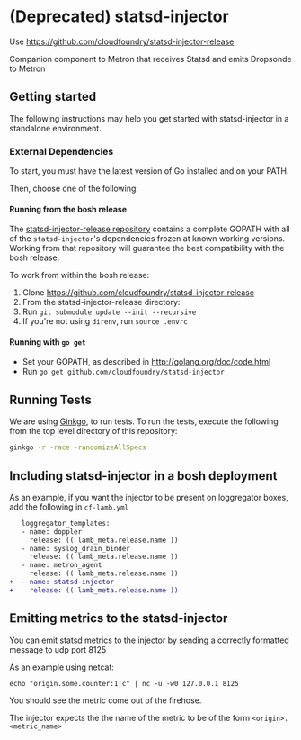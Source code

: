# (Deprecated) statsd-injector

Use https://github.com/cloudfoundry/statsd-injector-release

Companion component to Metron that receives Statsd and emits Dropsonde to Metron

## Getting started

The following instructions may help you get started with statsd-injector in a
standalone environment.

### External Dependencies

To start, you must have the latest version of Go installed and on your PATH.

Then, choose one of the following:

#### Running from the bosh release

The [statsd-injector-release repository](https://github.com/cloudfoundry/statsd-injector-release) contains a
complete GOPATH with all of the `statsd-injector`'s dependencies frozen at known working versions.  Working
from that repository will guarantee the best compatibility with the bosh release.

To work from within the bosh release:

1. Clone https://github.com/cloudfoundry/statsd-injector-release
1. From the statsd-injector-release directory:
  1. Run `git submodule update --init --recursive`
  1. If you're not using `direnv`, run `source .envrc`

#### Running with `go get`

- Set your GOPATH, as described in http://golang.org/doc/code.html
- Run `go get github.com/cloudfoundry/statsd-injector`

## Running Tests

We are using [Ginkgo](https://github.com/onsi/ginkgo), to run tests. To run the tests, execute the following
from the top level directory of this repository:

```bash
ginkgo -r -race -randomizeAllSpecs
```

## Including statsd-injector in a bosh deployment
As an example, if you want the injector to be present on loggregator boxes, add the following in `cf-lamb.yml`

```diff
   loggregator_templates:
   - name: doppler
     release: (( lamb_meta.release.name ))
   - name: syslog_drain_binder
     release: (( lamb_meta.release.name ))
   - name: metron_agent
     release: (( lamb_meta.release.name ))
+  - name: statsd-injector
+    release: (( lamb_meta.release.name ))
```

## Emitting metrics to the statsd-injector
You can emit statsd metrics to the injector by sending a correctly formatted message to udp port 8125

As an example using netcat:

```
echo "origin.some.counter:1|c" | nc -u -w0 127.0.0.1 8125
```

You should see the metric come out of the firehose.

The injector expects the the name of the metric to be of the form `<origin>.<metric_name>`

